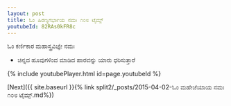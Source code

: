 ```yaml
---
layout: post
title: ಓಂ ಹಿರಣ್ಯಗರ್ಭಾಯ ನಮಃ ೧೦೮ ಟೈಮ್ಸ್
youtubeId: 82RAs0kFR8c
---
```

 
 
 ಓಂ ಕರ್ಣಿಕಾರ ಮಹಾಸ್ತ್ರವಿಜ್ಞೇ ನಮಃ  
 
 -  ಚಿನ್ನದ ಹೂವುಗಳಿಂದ ಮಾಡಿದ ಹಾರವನ್ನು ಯಾರು ಧರಿಸುತ್ತಾರೆ 
 
  
 
  
 
 
 
 
 
 


{% include youtubePlayer.html id=page.youtubeId %}
 
[Next]({{ site.baseurl }}{% link  split2/_posts/2015-04-02-ಓಂ ಮಹೇಜೆಯಾಯ ನಮಃ ೧೦೮ ಟೈಮ್ಸ್.md%})
 
